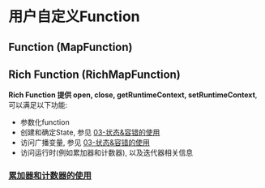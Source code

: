 # 用户自定义Function

## Function (MapFunction)
## **Rich Function** (RichMapFunction)
**Rich Function 提供 open, close, getRuntimeContext, setRuntimeContext**, 可以满足以下功能:
- 参数化function
- 创建和确定State, 参见 [03-状态&容错的使用](03-状态&容错的使用.md)
- 访问广播变量, 参见 [03-状态&容错的使用](03-状态&容错的使用.md)
- 访问运行时(例如累加器和计数器), 以及迭代器相关信息
### [累加器和计数器的使用](https://ci.apache.org/projects/flink/flink-docs-release-1.12/zh/dev/user_defined_functions.html#%E7%B4%AF%E5%8A%A0%E5%99%A8%E5%92%8C%E8%AE%A1%E6%95%B0%E5%99%A8)


